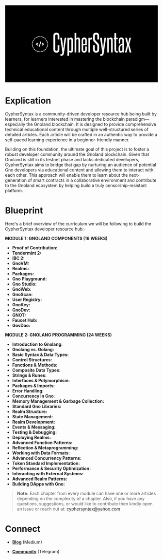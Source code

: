 ![Alt Image](https://github.com/Danish-Mahboob/CypherSyntax/blob/59c7984cfa85a5f215d67bdd50527b515f7880ed/Banner.jpg)
# Explication
CypherSyntax is a community-driven developer resource hub being built by learners, for learners interested in mastering the blockchain paradigm—especially the Gnoland blockchain. It is designed to provide comprehensive technical educational content through multiple well-structured series of detailed articles. Each article will be crafted in an authentic way to provide a self-paced learning experience in a beginner-friendly manner.

Building on this foundation, the ultimate goal of this project is to foster a robust developer community around the Gnoland blockchain. Given that Gnoland is still in its testnet phase and lacks dedicated developers, CypherSyntax aims to bridge that gap by nurturing an audience of potential Gno developers via educational content and allowing them to interact with each other. This approach will enable them to learn about the next-generation of smart contracts in a collaborative environment and contribute to the Gnoland ecosystem by helping build a truly censorship-resistant platform.



# Blueprint
Here's a brief overview of the curriculum we will be following to build the CypherSyntax developer resource hub:-


__MODULE 1: GNOLAND COMPONENTS   (16 WEEKS)__

+ __Proof of Contribution:__
+ __Tendermint 2:__
+ __IBC 2:__
+ __GnoVM:__
+ __Realms:__
+ __Packages:__
+ __Gno Playground:__
+ __Gno Studio:__
+ __GnoWeb:__
+ __GnoScan:__
+ __User Registry:__
+ __GnoKey:__
+ __GnoDev:__
+ __GNOT:__
+ __Faucet Hub:__
+ __GovDao:__


__MODULE 2: GNOLANG PROGRAMMING  (24 WEEKS)__

+ __Introduction to Gnolang:__
+ __Gnolang vs. Golang:__
+ __Basic Syntax & Data Types:__
+ __Control Structures:__
+ __Functions & Methods:__
+ __Composite Data Types:__
+ __Strings & Runes:__
+ __Interfaces & Polymorphism:__
+ __Packages & Imports:__
+ __Error Handling:__
+ __Concurrency in Gno__:
+ __Memory Management & Garbage Collection:__ 
+ __Standard Gno Libraries:__
+ __Realm Structure:__
+ __State Management:__
+ __Realm Development:__
+ __Events & Messaging:__
+ __Testing & Debugging:__
+ __Deploying Realms:__
+ __Advanced Function Patterns:__
+ __Reflection & Metaprogramming:__
+ __Working with Data Formats:__
+ __Advanced Concurrency Patterns:__
+ __Token Standard Implementation:__
+ __Performance & Security Optimization:__
+ __Interacting with External Systems:__
+ __Advanced Realm Patterns:__
+ __Building DApps with Gno:__


>__Note:__ Each chapter from every module can have one or more articles depending on the complexity of a chapter. Also, if you have any questions, suggestions, or would like to contribute then kindly open an issue or reach out at: cyphersyntax@yahoo.com


# Connect
+ __[Blog](https://medium.com/@cyphersyntax)__ (Medium)

+ __[Community](https://t.me/cyphersyntax)__ (Telegram)

